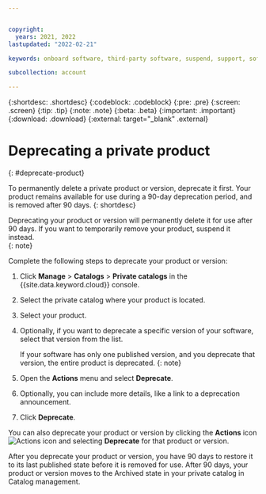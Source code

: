 ```yaml
---


copyright:
  years: 2021, 2022
lastupdated: "2022-02-21"

keywords: onboard software, third-party software, suspend, support, software, sellers, catalog, Partner Center - Sell, remove, delete, deprecate, catalogs, private catalogs

subcollection: account

---
```


{:shortdesc: .shortdesc}
{:codeblock: .codeblock}
{:pre: .pre}
{:screen: .screen}
{:tip: .tip}
{:note: .note}
{:beta: .beta}
{:important: .important}
{:download: .download}
{:external: target="_blank" .external}

# Deprecating a private product
{: #deprecate-product}

To permanently delete a private product or version, deprecate it first. Your product remains available for use during a 90-day deprecation period, and is removed after 90 days.
{: shortdesc}

Deprecating your product or version will permanently delete it for use after 90 days. If you want to temporarily remove your product, suspend it instead.  
{: note}

Complete the following steps to deprecate your product or version: 

1. Click **Manage** > **Catalogs** > **Private catalogs** in the {{site.data.keyword.cloud}} console.
1. Select the private catalog where your product is located.
1. Select your product. 
1. Optionally, if you want to deprecate a specific version of your software, select that version from the list.
   
   If your software has only one published version, and you deprecate that version, the entire product is deprecated. 
   {: note}

1. Open the **Actions** menu and select **Deprecate**. 
1. Optionally, you can include more details, like a link to a deprecation announcement.  
1. Click **Deprecate**.

You can also deprecate your product or version by clicking the **Actions** icon ![Actions icon](../icons/actions-icon-vertical.svg "Actions") and selecting **Deprecate** for that product or version. 

After you deprecate your product or version, you have 90 days to restore it to its last published state before it is removed for use. After 90 days, your product or version moves to the Archived state in your private catalog in Catalog management. 

